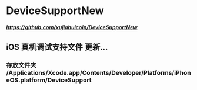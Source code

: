 # DeviceSupportNew
##### https://github.com/xujiahuicoin/DeviceSupportNew

## iOS 真机调试支持文件 更新...

### 存放文件夹 /Applications/Xcode.app/Contents/Developer/Platforms/iPhoneOS.platform/DeviceSupport


